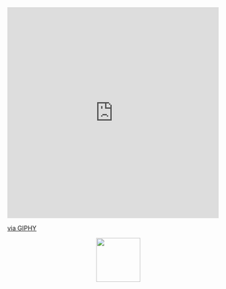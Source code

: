 <iframe src="https://giphy.com/embed/3ohs4ifXpupxaP1f8I" width="480" height="480" frameBorder="0" class="giphy-embed" allowFullScreen></iframe><p><a href="https://giphy.com/gifs/astrochatgame-astronomy-3ohs4ifXpupxaP1f8I">via GIPHY</a></p>

<div id="header" align="center">
  <img src="https://giphy.com/gifs/astrochatgame-astronomy-3ohs4ifXpupxaP1f8I" width="100"/>
</div>
